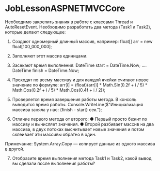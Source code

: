 # JobLessonASPNETMVCCore

Необходимо закрепить знания в работе с классами Thread и AutoResetEvent.
Необходимо разработать два метода (Task1 и Task2), которые делают следующее:

1) Создают одномерный длинный массив, например:
float[] arr = new float[100_000_000];

2) Заполняют этот массив единицами.

3) Засекают время выполнения:
DateTime start = DateTime.Now;
....
DateTime finish = DateTime.Now;

4) Проходят по всему массиву и для каждой ячейки считают новое значение по формуле:
arr[i] = (float)(arr[i] * Math.Sin(0.2f + i / 5) * Math.Cos(0.2f + i / 5) *
                Math.Cos(0.4f + i / 2));
				
5) Проверяется время завершения работы метода. В консоль выводится время работы.
Console.WriteLine($"Инициализация массива заняла у нас:  {finish - start} сек.");

6) Отличие первого метода от второго:
● Первый просто бежит по массиву и вычисляет значения.
● Второй разбивает массив на два массива, в двух потоках высчитывает новые значения и потом склеивает эти массивы обратно в один.

Примечание:
System.Array.Copy — копирует данные из одного массива в другой. 
 
7) Отобразите время выполнения метода Task1 и Task2, какой вывод вы сделали после выполнения работы?